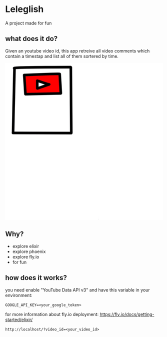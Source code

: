 # Leleglish

A project made for fun 

## what does it do? 

Given an youtube video id, this app retreive all video comments which contain a
timestap and list all of them sortered by time.

![animation](docutils/animation.gif)

## Why?

- explore elixir
- explore phoenix
- explore fly.io 
- for fun

## how does it works?

you need enable "YouTube Data API v3" and have this variable in your environment:
```
GOOGLE_API_KEY=<your_google_token>
```

for more information about fly.io deployment:
https://fly.io/docs/getting-started/elixir/


```
http://localhost/?video_id=<your_video_id> 
```
